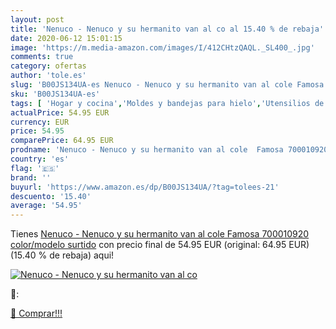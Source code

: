 ```yaml
---
layout: post
title: 'Nenuco - Nenuco y su hermanito van al co al 15.40 % de rebaja'
date: 2020-06-12 15:01:15
image: 'https://m.media-amazon.com/images/I/412CHtzQAQL._SL400_.jpg'
comments: true
category: ofertas
author: 'tole.es'
slug: 'B00JS134UA-es Nenuco - Nenuco y su hermanito van al cole Famosa...'
sku: 'B00JS134UA-es'
tags: [ 'Hogar y cocina','Moldes y bandejas para hielo','Utensilios de bar','Utensilios de cocina','nenuco', ]
actualPrice: 54.95 EUR
currency: EUR
price: 54.95
comparePrice: 64.95 EUR
prodname: 'Nenuco - Nenuco y su hermanito van al cole  Famosa 700010920    color/modelo surtido'
country: 'es'
flag: '🇪🇸'
brand: ''
buyurl: 'https://www.amazon.es/dp/B00JS134UA/?tag=tolees-21'
descuento: '15.40'
average: '54.95'
---
```


Tienes [Nenuco - Nenuco y su hermanito van al cole  Famosa 700010920    color/modelo surtido](https://www.amazon.es/dp/B00JS134UA/?tag=tolees-21) con precio final de  54.95 EUR (original: 64.95 EUR) (15.40 %  de rebaja) aqui!

[![Nenuco - Nenuco y su hermanito van al co](https://m.media-amazon.com/images/I/412CHtzQAQL._SL400_.jpg)](https://www.amazon.es/dp/B00JS134UA/?tag=tolees-21)

🔎:


[🛒 Comprar!!!](https://www.amazon.es/dp/B00JS134UA/?tag=tolees-21)
